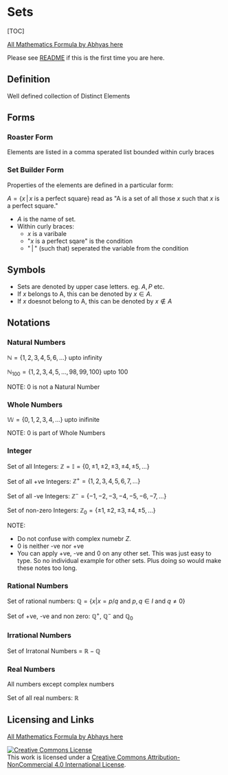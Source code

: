 # Sets

[TOC]

[All Mathematics Formula by Abhyas here](README.md)

Please see [README](README.md#README) if this is the first time you are here.

## Definition

Well defined collection of Distinct Elements

## Forms

### Roaster Form

Elements are listed in a comma sperated list bounded within curly braces

### Set Builder Form

Properties of the elements are defined in a particular form:

$A = \{x\, |\, x$ is a perfect square$\}$ read as "A is a set of all those $x$ such that $x$ is a perfect square."

* $A$ is the name of set. 
* Within curly braces:
    - $x$ is a varibale
    - "$x$ is a perfect sqare" is the condition
    - "$\,|\,$" (such that) seperated the variable from the condition

## Symbols

* Sets are denoted by upper case letters. eg. $A, P$ etc.
* If $x$ belongs to A, this can be denoted by $x \in A$.
* If $x$ doesnot belong to A, this can be denoted by $x \notin A$

## Notations

### Natural Numbers

$\mathbb{N} = \{1, 2, 3, 4, 5, 6 , ...\}$ upto infinity

$\mathbb{N}_{100}= \{1, 2, 3, 4, 5, ..., 98, 99, 100\}$ upto 100

NOTE: 0 is not a Natural Number

### Whole Numbers

$\mathbb{W}=\{0, 1, 2, 3, 4, ...\}$ upto inifinite

NOTE: 0 is part of Whole Numbers

### Integer

Set of all Integers: $\mathbb{Z} = \mathbb{I} = \{0, \pm1, \pm2, \pm3, \pm4, \pm5, ...\}$ 

Set of all +ve Integers: $\mathbb{Z^+} = \{1, 2, 3, 4, 5, 6, 7, ...\}$

Set of all -ve Integers: $\mathbb{Z^-} = \{-1, -2, -3, -4, -5, -6, -7, ...\}$

Set of non-zero Integers: $\mathbb{Z}_0 = \{\pm1, \pm2, \pm3, \pm4, \pm5, ...\}$

NOTE:

* Do not confuse with complex numebr $Z$. 
* 0 is neither -ve nor +ve
* You can apply +ve, -ve and 0 on any other set. This was just easy to type. So no individual example for other sets. Plus doing so would make these notes too long.

### Rational Numbers

Set of rational numbers: $\mathbb{Q}=\{x|x= p/q$ and $p, q \in I$ and $q \ne 0\}$

Set of +ve, -ve and non zero: $\mathbb{Q}^+$, $\mathbb{Q}^-$ and $\mathbb{Q}_0$

### Irrational Numbers

Set of Irratonal Numbers = $\mathbb{R}-\mathbb{Q}$

### Real Numbers

All numbers except complex numbers

Set of all real numbers: $\mathbb{R}$

## Licensing and Links

[All Mathematics Formula by Abhays here](README.md)

<a rel="license" href="http://creativecommons.org/licenses/by-nc/4.0/"><img alt="Creative Commons License" style="border-width:0" src="https://i.creativecommons.org/l/by-nc/4.0/88x31.png" /></a><br />This work is licensed under a <a rel="license" href="http://creativecommons.org/licenses/by-nc/4.0/">Creative Commons Attribution-NonCommercial 4.0 International License</a>.
